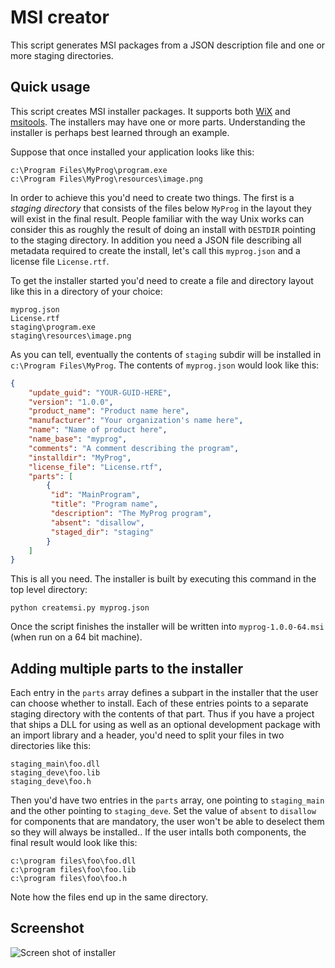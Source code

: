 # MSI creator

This script generates MSI packages from a JSON description file and
one or more staging directories.

## Quick usage

This script creates MSI installer packages. It supports both
[WiX](http://wixtoolset.org/) and
[msitools](https://wiki.gnome.org/msitools). The installers may have
one or more parts. Understanding the installer is perhaps best learned
through an example.

Suppose that once installed your application looks like this:

```
c:\Program Files\MyProg\program.exe
c:\Program Files\MyProg\resources\image.png
```

In order to achieve this you'd need to create two things. The first is
a _staging directory_ that consists of the files below `MyProg` in the
layout they will exist in the final result. People familiar with the
way Unix works can consider this as roughly the result of doing an
install with `DESTDIR` pointing to the staging directory. In addition
you need a JSON file describing all metadata required to create the
install, let's call this `myprog.json` and a license file
`License.rtf`.

To get the installer started you'd need to create a file and directory
layout like this in a directory of your choice:

```
myprog.json
License.rtf
staging\program.exe
staging\resources\image.png
```

As you can tell, eventually the contents of `staging` subdir will be
installed in `c:\Program Files\MyProg`. The contents of `myprog.json`
would look like this:

```json
{
    "update_guid": "YOUR-GUID-HERE",
    "version": "1.0.0",
    "product_name": "Product name here",
    "manufacturer": "Your organization's name here",
    "name": "Name of product here",
    "name_base": "myprog",
    "comments": "A comment describing the program",
    "installdir": "MyProg",
    "license_file": "License.rtf",
    "parts": [
        {
         "id": "MainProgram",
         "title": "Program name",
         "description": "The MyProg program",
         "absent": "disallow",
         "staged_dir": "staging"
        }
    ]
}
```

This is all you need. The installer is built by executing this command
in the top level directory:

```
python createmsi.py myprog.json
```

Once the script finishes the installer will be written into
`myprog-1.0.0-64.msi` (when run on a 64 bit machine).

## Adding multiple parts to the installer

Each entry in the `parts` array defines a subpart in the installer
that the user can choose whether to install. Each of these entries
points to a separate staging directory with the contents of that
part. Thus if you have a project that ships a DLL for using as well as
an optional development package with an import library and a header,
you'd need to split your files in two directories like this:

```
staging_main\foo.dll
staging_deve\foo.lib
staging_deve\foo.h
```

Then you'd have two entries in the `parts` array, one pointing to
`staging_main` and the other pointing to `staging_deve`. Set the value
of `absent` to `disallow` for components that are mandatory, the user
won't be able to deselect them so they will always be installed.. If
the user intalls both components, the final result would look like
this:

```
c:\program files\foo\foo.dll
c:\program files\foo\foo.lib
c:\program files\foo\foo.h
```

Note how the files end up in the same directory.

## Screenshot

![Screen shot of installer](https://raw.githubusercontent.com/jpakkane/msicreator/master/installer_sshot.png)
